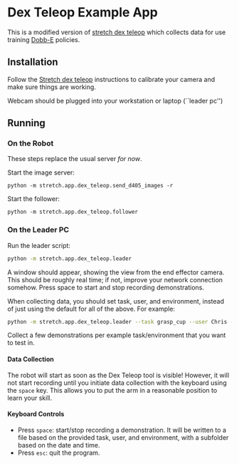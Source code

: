 # Dex Teleop Example App

This is a modified version of [stretch dex teleop](https://github.com/hello-robot/stretch_dex_teleop) which collects data for use training [Dobb-E](https://dobb-e.com/) policies.

## Installation

Follow the [Stretch dex teleop](https://github.com/hello-robot/stretch_dex_teleop) instructions to calibrate your camera and make sure things are working.

Webcam should be plugged into your workstation or laptop (``leader pc'')


## Running


### On the Robot

These steps replace the usual server *for now*.

Start the image server:
```
python -m stretch.app.dex_teleop.send_d405_images -r
```

Start the follower:
```
python -m stretch.app.dex_teleop.follower
```

### On the Leader PC

Run the leader script:

```bash
python -m stretch.app.dex_teleop.leader
```

A window should appear, showing the view from the end effector camera. This should be roughly real time; if not, improve your network connection somehow. Press space to start and stop recording demonstrations.


When collecting data, you should set task, user, and environment, instead of just using the default for all of the above. For example:
```bash
python -m stretch.app.dex_teleop.leader --task grasp_cup --user Chris --env ChrisKitchen1
```

Collect a few demonstrations per example task/environment that you want to test in.

#### Data Collection

The robot will start as soon as the Dex Teleop tool is visible! However, it will not start recording until you initiate data collection with the keyboard using the `space` key. This allows you to put the arm in a reasonable position to learn your skill.

#### Keyboard Controls

  - Press `space`: start/stop recording a demonstration. It will be written to a file based on the provided task, user, and environment, with a subfolder based on the date and time.
  - Press `esc`: quit the program.
